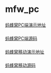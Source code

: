 # mfw_pc
###
[蚂蜂窝PC端演示地址](https://moonnnn.github.io/mfc_pcshow/)
###
[蚂蜂窝PC端源码](https://github.com/moonnnn/mfw_pc)
###
[蚂蜂窝移动演示地址](https://moonnnn.github.io/mfc_mbshow/)
###
[蚂蜂窝移动源码](https://github.com/moonnnn/mfw_mb)

